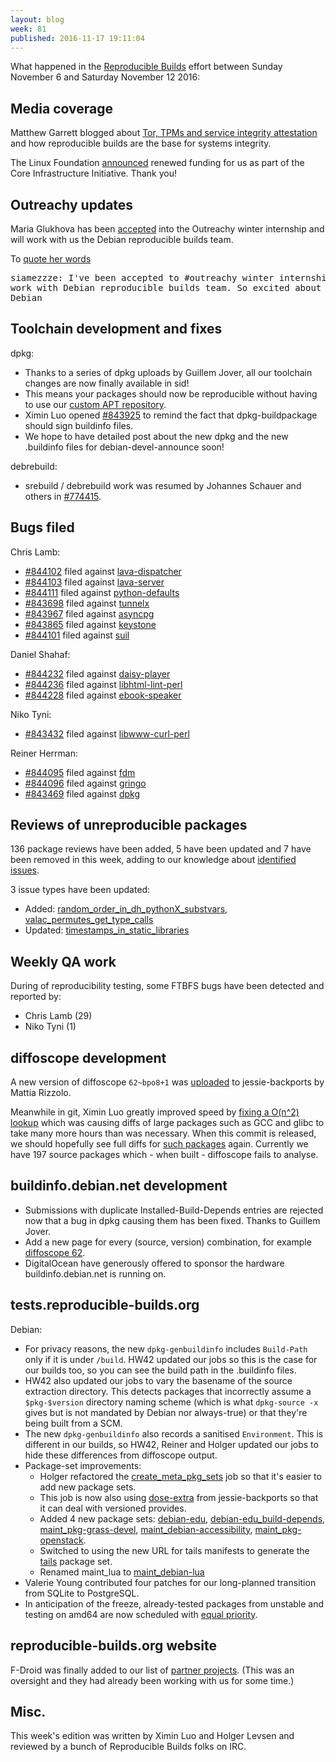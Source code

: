 ```yaml
---
layout: blog
week: 81
published: 2016-11-17 19:11:04
---
```


What happened in the [Reproducible
Builds](https://wiki.debian.org/ReproducibleBuilds) effort between Sunday
November 6 and Saturday November 12 2016:


Media coverage
--------------

Matthew Garrett blogged about [Tor, TPMs and service integrity
attestation](https://mjg59.dreamwidth.org/45602.html) and how reproducible
builds are the base for systems integrity.

The Linux Foundation
[announced](https://www.coreinfrastructure.org/news/announcements/2016/11/linux-foundations-core-infrastructure-initiative-renews-funding)
renewed funding for us as part of the Core Infrastructure Initiative. Thank
you!


Outreachy updates
-----------------

Maria Glukhova has been
[accepted](https://wiki.gnome.org/Outreachy/2016/DecemberMarch#Debian) into the
Outreachy winter internship and will work with us the Debian reproducible
builds team.

To [quote her words](https://twitter.com/siamezzze/status/796063767180275712)

<pre>siamezzze: I've been accepted to #outreachy winter internship - going to
work with Debian reproducible builds team. So excited about that! <3
Debian</pre>


Toolchain development and fixes
-------------------------------

dpkg:

* Thanks to a series of dpkg uploads by Guillem Jover, all our toolchain
  changes are now finally available in sid!
* This means your packages should now be reproducible without having to use our
  [custom APT
  repository](https://tests.reproducible-builds.org/debian/index_repositories.html).
* Ximin Luo opened [#843925](https://bugs.debian.org/843925) to remind the fact that dpkg-buildpackage
  should sign buildinfo files.
* We hope to have detailed post about the new dpkg and the new .buildinfo files
  for debian-devel-announce soon!

debrebuild:

* srebuild / debrebuild work was resumed by Johannes Schauer and others in
  [#774415](https://bugs.debian.org/774415).


Bugs filed
----------

Chris Lamb:

* [#844102](https://bugs.debian.org/844102) filed against [lava-dispatcher](https://tracker.debian.org/pkg/lava-dispatcher)
* [#844103](https://bugs.debian.org/844103) filed against [lava-server](https://tracker.debian.org/pkg/lava-server)
* [#844111](https://bugs.debian.org/844111) filed against [python-defaults](https://tracker.debian.org/pkg/python-defaults)
* [#843698](https://bugs.debian.org/843698) filed against [tunnelx](https://tracker.debian.org/pkg/tunnelx)
* [#843967](https://bugs.debian.org/843967) filed against [asyncpg](https://tracker.debian.org/pkg/asyncpg)
* [#843865](https://bugs.debian.org/843865) filed against [keystone](https://tracker.debian.org/pkg/keystone)
* [#844101](https://bugs.debian.org/844101) filed against [suil](https://tracker.debian.org/pkg/suil)

Daniel Shahaf:

* [#844232](https://bugs.debian.org/844232) filed against [daisy-player](https://tracker.debian.org/pkg/daisy-player)
* [#844236](https://bugs.debian.org/844236) filed against [libhtml-lint-perl](https://tracker.debian.org/pkg/libhtml-lint-perl)
* [#844228](https://bugs.debian.org/844228) filed against [ebook-speaker](https://tracker.debian.org/pkg/ebook-speaker)

Niko Tyni:

* [#843432](https://bugs.debian.org/843432) filed against [libwww-curl-perl](https://tracker.debian.org/pkg/libwww-curl-perl)

Reiner Herrman:

* [#844095](https://bugs.debian.org/844095) filed against [fdm](https://tracker.debian.org/pkg/fdm)
* [#844096](https://bugs.debian.org/844096) filed against [gringo](https://tracker.debian.org/pkg/gringo)
* [#843469](https://bugs.debian.org/843469) filed against [dpkg](https://tracker.debian.org/pkg/dpkg)


Reviews of unreproducible packages
----------------------------------

136 package reviews have been added, 5 have been updated and 7 have been
removed in this week, adding to our knowledge about [identified
issues](https://tests.reproducible-builds.org/debian/index_issues.html).

3 issue types have been updated:

 * Added: [random_order_in_dh_pythonX_substvars](https://tests.reproducible-builds.org/issues/unstable/random_order_in_dh_pythonX_substvars_issue.html), [valac_permutes_get_type_calls](https://tests.reproducible-builds.org/issues/unstable/valac_permutes_get_type_calls_issue.html)
 * Updated: [timestamps_in_static_libraries](https://tests.reproducible-builds.org/issues/unstable/timestamps_in_static_libraries_issue.html)


Weekly QA work
--------------

During of reproducibility testing, some FTBFS bugs have been detected and
reported by:

 * Chris Lamb (29)
 * Niko Tyni (1)


diffoscope development
----------------------

A new version of diffoscope `62~bpo8+1` was
[uploaded](http://metadata.ftp-master.debian.org/changelogs/main/d/diffoscope/diffoscope_62~bpo8+1_changelog)
to jessie-backports by Mattia Rizzolo.

Meanwhile in git, Ximin Luo greatly improved speed by [fixing a O(n^2)
lookup](https://anonscm.debian.org/git/reproducible/diffoscope.git/commit/?id=deb8aea)
which was causing diffs of large packages such as GCC and glibc to take many
more hours than was necessary. When this commit is released, we should
hopefully see full diffs for [such
packages](https://tests.reproducible-builds.org/debian/index_breakages.html)
again. Currently we have 197 source packages which - when built - diffoscope
fails to analyse.


buildinfo.debian.net development
--------------------------------

 * Submissions with duplicate Installed-Build-Depends entries are rejected now
   that a bug in dpkg causing them has been fixed. Thanks to Guillem Jover.
 * Add a new page for every (source, version) combination, for example
   [diffoscope 62](https://buildinfo.debian.net/sources/diffoscope/62).
 * DigitalOcean have generously offered to sponsor the hardware
   buildinfo.debian.net is running on.


tests.reproducible-builds.org
-----------------------------

Debian:

 * For privacy reasons, the new `dpkg-genbuildinfo` includes `Build-Path` only
   if it is under `/build`. HW42 updated our jobs so this is the case for our
   builds too, so you can see the build path in the .buildinfo files.
 * HW42 also updated our jobs to vary the basename of the source extraction
   directory. This detects packages that incorrectly assume a `$pkg-$version`
   directory naming scheme (which is what `dpkg-source -x` gives but is not
   mandated by Debian nor always-true) or that they're being built from a SCM.
 * The new `dpkg-genbuildinfo` also records a sanitised `Environment`. This is
   different in our builds, so HW42, Reiner and Holger updated our jobs to hide
   these differences from diffoscope output.
 * Package-set improvements:
   * Holger refactored the
     [create_meta_pkg_sets](https://jenkins.debian.net/view/reproducible/job/reproducible_create_meta_pkg_sets/)
     job so that it's easier to add new package sets.
   * This job is now also using [dose-extra](https://tracker.debian.org/pkg/dose-extra) from jessie-backports so
     that it can deal with versioned provides.
   * Added 4 new package sets: [debian-edu](https://tests.reproducible-builds.org/debian/unstable/amd64/pkg_set_debian-edu.html), [debian-edu_build-depends](https://tests.reproducible-builds.org/debian/unstable/amd64/pkg_set_debian-edu_build-depends.html), [maint_pkg-grass-devel](https://tests.reproducible-builds.org/debian/unstable/amd64/pkg_set_maint_pkg-grass-devel.html), [maint_debian-accessibility](https://tests.reproducible-builds.org/debian/unstable/amd64/pkg_set_maint_debian-accessibility.html), [maint_pkg-openstack](https://tests.reproducible-builds.org/debian/unstable/amd64/pkg_set_maint_pkg-openstack.html).
   * Switched to using the new URL for tails manifests to generate the
     [tails](https://tests.reproducible-builds.org/debian/unstable/amd64/pkg_set_tails.html) package set.
   * Renamed maint_lua to [maint_debian-lua](https://tests.reproducible-builds.org/debian/unstable/amd64/pkg_set_maint_debian-lua.html)
 * Valerie Young contributed four patches for our long-planned transition from
   SQLite to PostgreSQL.
 * In anticipation of the freeze, already-tested packages from unstable
   and testing on amd64 are now scheduled with [equal
   priority](https://tests.reproducible-builds.org/debian/index_performance.html).


reproducible-builds.org website
-------------------------------

F-Droid was finally added to our list of [partner
projects](https://reproducible-builds.org/who/). (This was an oversight and
they had already been working with us for some time.)


Misc.
-----

This week's edition was written by Ximin Luo and Holger Levsen and reviewed by
a bunch of Reproducible Builds folks on IRC.
